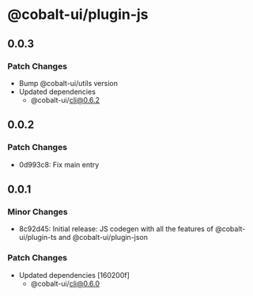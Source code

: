 # @cobalt-ui/plugin-js

## 0.0.3

### Patch Changes

- Bump @cobalt-ui/utils version
- Updated dependencies
  - @cobalt-ui/cli@0.6.2

## 0.0.2

### Patch Changes

- 0d993c8: Fix main entry

## 0.0.1

### Minor Changes

- 8c92d45: Initial release: JS codegen with all the features of @cobalt-ui/plugin-ts and @cobalt-ui/plugin-json

### Patch Changes

- Updated dependencies [160200f]
  - @cobalt-ui/cli@0.6.0
